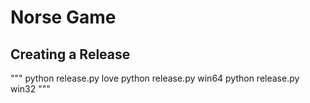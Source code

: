 # Norse Game

## Creating a Release

"""
python release.py love
python release.py win64
python release.py win32
"""